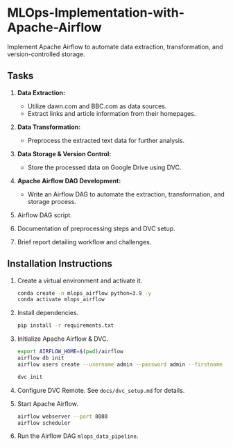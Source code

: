 # MLOps-Implementation-with-Apache-Airflow
Implement Apache Airflow to automate data extraction, transformation, and version-controlled storage.




## Tasks
1. **Data Extraction:**
   - Utilize dawn.com and BBC.com as data sources.
   - Extract links and article information from their homepages.

2. **Data Transformation:**
   - Preprocess the extracted text data for further analysis.

3. **Data Storage & Version Control:**
   - Store the processed data on Google Drive using DVC.

4. **Apache Airflow DAG Development:**
   - Write an Airflow DAG to automate the extraction, transformation, and storage process.


1. Airflow DAG script.
2. Documentation of preprocessing steps and DVC setup.
3. Brief report detailing workflow and challenges.

## Installation Instructions
1. Create a virtual environment and activate it.
    ```bash
    conda create -n mlops_airflow python=3.9 -y
    conda activate mlops_airflow
    ```

2. Install dependencies.
    ```bash
    pip install -r requirements.txt
    ```

3. Initialize Apache Airflow & DVC.
    ```bash
    export AIRFLOW_HOME=$(pwd)/airflow
    airflow db init
    airflow users create --username admin --password admin --firstname Admin --lastname User --role Admin --email admin@example.com

    dvc init
    ```

4. Configure DVC Remote.
    See `docs/dvc_setup.md` for details.

5. Start Apache Airflow.
    ```bash
    airflow webserver --port 8080
    airflow scheduler
    ```

6. Run the Airflow DAG `mlops_data_pipeline`.

